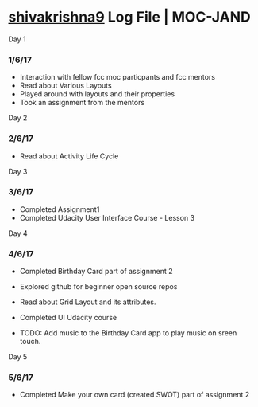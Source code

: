 # [shivakrishna9](http://github.com/shivakrishna9) Log File | MOC-JAND

Day 1

### 1/6/17

* Interaction with fellow fcc moc particpants and fcc mentors
* Read about Various Layouts
* Played around with layouts and their properties
* Took an assignment from the mentors

Day 2

### 2/6/17

* Read about Activity Life Cycle

Day 3

### 3/6/17

* Completed Assignment1
* Completed Udacity User Interface Course - Lesson 3

Day 4

### 4/6/17

* Completed Birthday Card part of assignment 2
* Explored github for beginner open source repos
* Read about Grid Layout and its attributes.
* Completed UI Udacity course 

* TODO: Add music to the Birthday Card app to play music on sreen touch.

Day 5

### 5/6/17

* Completed Make your own card (created SWOT) part of assignment 2

